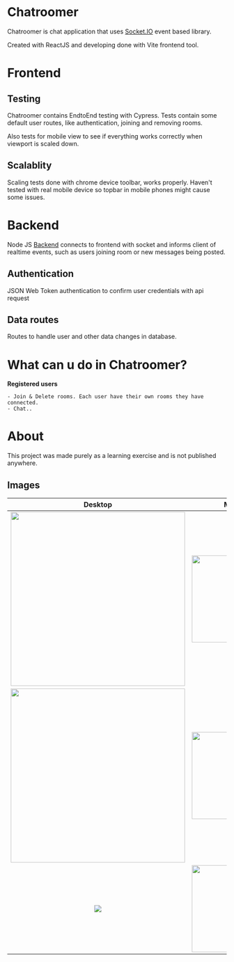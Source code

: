 # Chatroomer

Chatroomer is chat application that uses [Socket.IO](https://socket.io/) event based library.

Created with ReactJS and developing done with Vite frontend tool.

# Frontend

## Testing

Chatroomer contains EndtoEnd testing with Cypress. Tests contain some default user routes, like authentication, joining and removing rooms.

Also tests for mobile view to see if everything works correctly when viewport is scaled down.

## Scalablity

Scaling tests done with chrome device toolbar, works properly. Haven't tested with real mobile device so topbar in mobile phones might cause some issues.

# Backend

Node JS [Backend](https://github.com/wepukka/FriendliesServer) connects to frontend with socket and informs client of realtime events, such as users joining room or new messages being posted.

## Authentication

JSON Web Token authentication to confirm user credentials with api request

## Data routes

Routes to handle user and other data changes in database.

# What can u do in Chatroomer?

**Registered users**

    - Join & Delete rooms. Each user have their own rooms they have connected.
    - Chat..

# About

This project was made purely as a learning exercise and is not published anywhere.

## Images

Desktop                    |  Mobile
:-------------------------:|:-------------------------:
<img src="https://user-images.githubusercontent.com/83569026/229289724-92909ef3-f2c0-4aee-abdb-3819dfbfba46.png" width="400" heigh="400"/>                         | <img src="https://user-images.githubusercontent.com/83569026/229290107-066224a6-46c3-4f1b-9b0b-117c3b1cf302.png" width="200" heigh="200"/> 
<img src="https://user-images.githubusercontent.com/83569026/229290046-e9f88084-08fe-4e53-a74a-9e67962657e4.png" width="400" heigh="400"/>                    | <img src="https://user-images.githubusercontent.com/83569026/229290188-83197cbf-16dd-47b7-930f-9c00a0801856.png" width="200" heigh="200"/> 
 ![](empty)                       |  <img src="https://user-images.githubusercontent.com/83569026/229290234-1579e947-e00e-4255-ba26-7ac6a86d8e6a.png" width="200" heigh="200"/> 
                           
                           
                           
                           
                           

